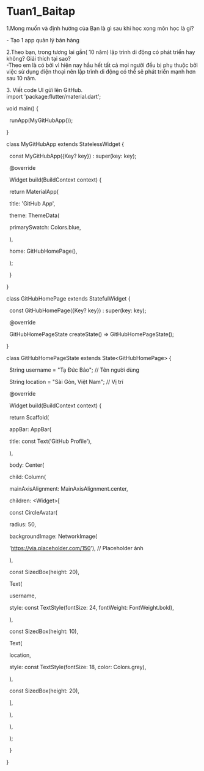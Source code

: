 # Tuan1_Baitap
1.Mong muốn và định hướng của Bạn là gì sau khi học xong môn học là gì?

\- Tạo 1 app quản lý bán hàng

2.Theo bạn, trong tương lai gần( 10 năm) lập trình di động có phát triển hay không? Giải thích tại sao?  
\-Theo em là có bởi vì hiện nay hầu hết tất cả mọi người đều bị phụ thuộc bởi việc sử dụng điện thoại nên lập trình di động có thể sẽ phát triển mạnh hơn sau 10 năm.

3\. Viết code UI gửi lên GitHub.  
import 'package:flutter/material.dart';

void main() {

&nbsp; runApp(MyGitHubApp());

}

class MyGitHubApp extends StatelessWidget {

&nbsp; const MyGitHubApp({Key? key}) : super(key: key);

&nbsp; @override

&nbsp; Widget build(BuildContext context) {

&nbsp;   return MaterialApp(

&nbsp;     title: 'GitHub App',

&nbsp;     theme: ThemeData(

&nbsp;       primarySwatch: Colors.blue,

&nbsp;     ),

&nbsp;     home: GitHubHomePage(),

&nbsp;   );

&nbsp; }

}

class GitHubHomePage extends StatefulWidget {

&nbsp; const GitHubHomePage({Key? key}) : super(key: key);

&nbsp; @override

&nbsp; GitHubHomePageState createState() => GitHubHomePageState();

}

class GitHubHomePageState extends State&lt;GitHubHomePage&gt; {

&nbsp; String username = "Tạ Đức Bảo"; // Tên người dùng

&nbsp; String location = "Sài Gòn, Việt Nam"; // Vị trí

&nbsp; @override

&nbsp; Widget build(BuildContext context) {

&nbsp;   return Scaffold(

&nbsp;     appBar: AppBar(

&nbsp;       title: const Text('GitHub Profile'),

&nbsp;     ),

&nbsp;     body: Center(

&nbsp;       child: Column(

&nbsp;         mainAxisAlignment: MainAxisAlignment.center,

&nbsp;         children: &lt;Widget&gt;\[

&nbsp;           const CircleAvatar(

&nbsp;             radius: 50,

&nbsp;             backgroundImage: NetworkImage(

&nbsp;                 '<https://via.placeholder.com/150>'), // Placeholder ảnh

&nbsp;           ),

&nbsp;           const SizedBox(height: 20),

&nbsp;           Text(

&nbsp;             username,

&nbsp;             style: const TextStyle(fontSize: 24, fontWeight: FontWeight.bold),

&nbsp;           ),

&nbsp;           const SizedBox(height: 10),

&nbsp;           Text(

&nbsp;             location,

&nbsp;             style: const TextStyle(fontSize: 18, color: Colors.grey),

&nbsp;           ),

&nbsp;           const SizedBox(height: 20),

&nbsp;         \],

&nbsp;       ),

&nbsp;     ),

&nbsp;   );

&nbsp; }

}
